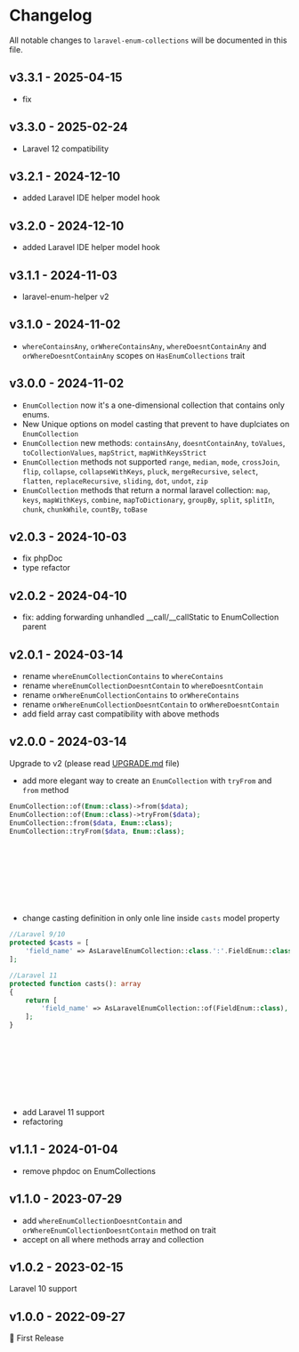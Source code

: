 # Changelog

All notable changes to `laravel-enum-collections` will be documented in this file.

## v3.3.1 - 2025-04-15

- fix

## v3.3.0 - 2025-02-24

- Laravel 12 compatibility

## v3.2.1 - 2024-12-10

- added Laravel IDE helper model hook

## v3.2.0 - 2024-12-10

- added Laravel IDE helper model hook

## v3.1.1 - 2024-11-03

- laravel-enum-helper v2

## v3.1.0 - 2024-11-02

- `whereContainsAny`, `orWhereContainsAny`, `whereDoesntContainAny` and `orWhereDoesntContainAny` scopes on `HasEnumCollections` trait

## v3.0.0 - 2024-11-02

- `EnumCollection` now it's a one-dimensional collection that contains only enums.
- New Unique options on model casting that prevent to have duplciates on `EnumCollection`
- `EnumCollection` new methods: `containsAny`, `doesntContainAny`, `toValues`, `toCollectionValues`, `mapStrict`, `mapWithKeysStrict`
- `EnumCollection` methods not supported `range`, `median`, `mode`, `crossJoin`, `flip`, `collapse`, `collapseWithKeys`, `pluck`, `mergeRecursive`, `select`, `flatten`, `replaceRecursive`, `sliding`, `dot`, `undot`, `zip`
- `EnumCollection` methods that return a normal laravel collection: `map`, `keys`, `mapWithKeys`, `combine`, `mapToDictionary`, `groupBy`, `split`, `splitIn`, `chunk`, `chunkWhile`, `countBy`, `toBase`

## v2.0.3 - 2024-10-03

- fix phpDoc
- type refactor

## v2.0.2 - 2024-04-10

- fix: adding forwarding unhandled __call/__callStatic to EnumCollection parent

## v2.0.1 - 2024-03-14

- rename `whereEnumCollectionContains` to `whereContains`
- rename `whereEnumCollectionDoesntContain` to `whereDoesntContain`
- rename `orWhereEnumCollectionContains` to `orWhereContains`
- rename `orWhereEnumCollectionDoesntContain` to `orWhereDoesntContain`
- add field array cast compatibility with above methods

## v2.0.0 - 2024-03-14

Upgrade to v2 (please read [UPGRADE.md](https://github.com/datomatic/laravel-enum-collections/blob/main/UPGRADE.md) file)

- add more elegant way to create an `EnumCollection` with `tryFrom` and `from` method

```php
EnumCollection::of(Enum::class)->from($data);
EnumCollection::of(Enum::class)->tryFrom($data);
EnumCollection::from($data, Enum::class);
EnumCollection::tryFrom($data, Enum::class);











```
- change casting definition in only onle line inside `casts` model property

```php
//Laravel 9/10
protected $casts = [
    'field_name' => AsLaravelEnumCollection::class.':'.FieldEnum::class,
];

//Laravel 11
protected function casts(): array
{
    return [
        'field_name' => AsLaravelEnumCollection::of(FieldEnum::class),
    ];
}











```
- add Laravel 11 support
- refactoring

## v1.1.1 - 2024-01-04

- remove phpdoc on EnumCollections

## v1.1.0 - 2023-07-29

- add `whereEnumCollectionDoesntContain` and `orWhereEnumCollectionDoesntContain` method on trait
- accept on all where methods array and collection

## v1.0.2 - 2023-02-15

Laravel 10 support

## v1.0.0 - 2022-09-27

🚀 First Release
